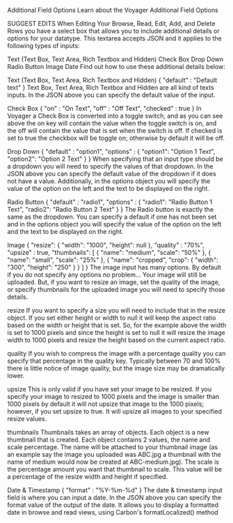 

Additional Field Options
Learn about the Voyager Additional Field Options

SUGGEST EDITS
When Editing Your Browse, Read, Edit, Add, and Delete Rows you have a select box that allows you to include additional details or options for your datatype. This textarea accepts JSON and it applies to the following types of inputs:

Text (Text Box, Text Area, Rich Textbox and Hidden)
Check Box
Drop Down
Radio Button
Image
Date
Find out how to use these additional details below:

Text (Text Box, Text Area, Rich Textbox and Hidden)
{
    "default" : "Default text"
}
Text Box, Text Area, Rich Textbox and Hidden are all kind of texts inputs. In the JSON above you can specify the default value of the input.

Check Box
{
    "on" : "On Text",
    "off" : "Off Text",
    "checked" : true
}
In Voyager a Check Box is converted into a toggle switch, and as you can see above the on key will contain the value when the toggle switch is on, and the off will contain the value that is set when the switch is off. If checked is set to true the checkbox will be toggle on; otherwise by default it will be off.

Drop Down
{
    "default" : "option1",
    "options" : {
        "option1": "Option 1 Text",
        "option2": "Option 2 Text"
    }
}
When specifying that an input type should be a dropdown you will need to specify the values of that dropdown. In the JSON above you can specify the default value of the dropdown if it does not have a value. Additionally, in the options object you will specify the value of the option on the left and the text to be displayed on the right.

Radio Button
{
    "default" : "radio1",
    "options" : {
        "radio1": "Radio Button 1 Text",
        "radio2": "Radio Button 2 Text"
    }
}
The Radio button is exactly the same as the dropdown. You can specify a default if one has not been set and in the options object you will specify the value of the option on the left and the text to be displayed on the right.

Image
{
    "resize": {
        "width": "1000",
        "height": null
    },
    "quality" : "70%",
    "upsize" : true,
    "thumbnails": [
        {
            "name": "medium",
            "scale": "50%"
        },
        {
            "name": "small",
            "scale": "25%"
        },
        {
            "name": "cropped",
            "crop": {
                "width": "300",
                "height": "250"
            }
        }
    ]
}
The image input has many options. By default if you do not specify any options no problem... Your image will still be uploaded. But, if you want to resize an image, set the quality of the image, or specify thumbnails for the uploaded image you will need to specify those details.

resize
If you want to specify a size you will need to include that in the resize object. If you set either height or width to null it will keep the aspect ratio based on the width or height that is set. So, for the example above the width is set to 1000 pixels and since the height is set to null it will resize the image width to 1000 pixels and resize the height based on the current aspect ratio.

quality
If you wish to compress the image with a percentage quality you can specify that percentage in the quality key. Typically between 70 and 100% there is little notice of image quality, but the image size may be dramatically lower.

upsize
This is only valid if you have set your image to be resized. If you specify your image to resized to 1000 pixels and the image is smaller than 1000 pixels by default it will not upsize that image to the 1000 pixels; however, if you set upsize to true. It will upsize all images to your specified resize values.

thumbnails
Thumbnails takes an array of objects. Each object is a new thumbnail that is created. Each object contains 2 values, the name and scale percentage. The name will be attached to your thumbnail image (as an example say the image you uploaded was ABC.jpg a thumbnail with the name of medium would now be created at ABC-medium.jpg). The scale is the percentage amount you want that thumbnail to scale. This value will be a percentage of the resize width and height if specified.

Date & Timestamp
{
    "format" : "%Y-%m-%d"
}
The date & timestamp input field is where you can input a date. In the JSON above you can specify the format value of the output of the date. It allows you to display a formatted date in browse and read views, using Carbon's formatLocalized() method

